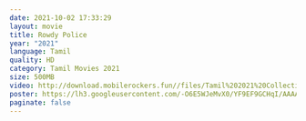 ```yaml
---
date: 2021-10-02 17:33:29
layout: movie
title: Rowdy Police
year: "2021"
language: Tamil
quality: HD
category: Tamil Movies 2021
size: 500MB
video: http://download.mobilerockers.fun//files/Tamil%202021%20Collection/Rowdy%20Police%20(2021)/Rowdy%20Police%20(2021)%20Full%20Movies/Rowdy%20Police%20(2021)%20HDRip/Rowdy%20Police%20(2021)%20HDRip%20Single%20Part.mp4
poster: https://lh3.googleusercontent.com/-O6E5WJeMvX0/YF9EF9GCHqI/AAAAAAAACZg/FmbOCd41IVQ9EUkf4fnOQYIRe7D9-WrRACLcBGAsYHQ/w387-h640/image.png
paginate: false
---
```

